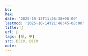 ```yaml
---
bc:
hex:
date: '2025-10-13T11:26:38+08:00'
lastmod: '2025-10-14T21:46:45-08:00'
title: 󰒌
url: 󰒌
tags: [早, 甲]
src: DCCV, DCCV
note:
---
```

